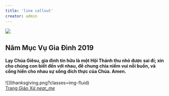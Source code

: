 ```yaml
---
title: 'line callout'
creator: admin
---
```


![](../../user/pages/01.home/02._highlights/banner_2.png?classes=img-fluid)
<div class="">
		<div class="container text-center">
			<div class="row">
				<div class="col-md-8 ml-auto mr-auto text-center">
					<h2 class="title year-motto">Năm Mục Vụ Gia Đình 2019</h2>
					<h4>Lạy Chúa Giêsu, gia đình tín hữu là một Hội Thánh thu nhỏ được sai đi; xin cho chúng con biết đến với nhau, để chung chia niềm vui nỗi buồn, và cống hiến cho nhau sự sống đích thực của Chúa.  Amen.</h4>
				</div>
			</div>
		</div>
</div>
![](thanksgiving.png?classes=img-fluid)
<div class="col-md-12 text-center">
	<a href="about" class="showmore" target="_self">Trang Giáo Xứ <i class="material-icons">near_me</i></a>
</div>